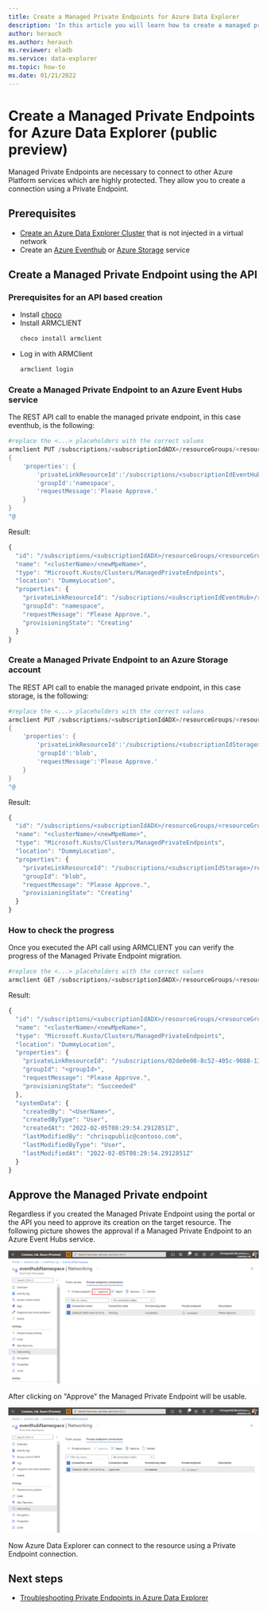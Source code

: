 ```yaml
---
title: Create a Managed Private Endpoints for Azure Data Explorer
description: 'In this article you will learn how to create a managed private endpoint for Azure Data Explorer.'
author: herauch
ms.author: herauch
ms.reviewer: eladb
ms.service: data-explorer
ms.topic: how-to
ms.date: 01/21/2022
---
```


# Create a Managed Private Endpoints for Azure Data Explorer (public preview)

Managed Private Endpoints are necessary to connect to other Azure Platform services which are highly protected. They allow you to create a connection using a Private Endpoint.

## Prerequisites

* [Create an Azure Data Explorer Cluster](create-cluster-database-portal.md) that is not injected in a virtual network
* Create an [Azure Eventhub](/azure/event-hubs/event-hubs-about) or [Azure Storage](/azure/storage/blobs/storage-blobs-overview) service


## Create a Managed Private Endpoint using the API

### Prerequisites for an API based creation

* Install [choco](https://chocolatey.org/install)
* Install ARMCLIENT
   ```powerShell
   choco install armclient
   ```
*  Log in with ARMClient
   ```powerShell
   armclient login
   ```

### Create a Managed Private Endpoint to an Azure Event Hubs service

The REST API call to enable the managed private endpoint, in this case eventhub, is the following:
```powershell
#replace the <...> placeholders with the correct values
armclient PUT /subscriptions/<subscriptionIdADX>/resourceGroups/<resourceGroupNameADX>/providers/Microsoft.Kusto/clusters/<clusterName>/managedPrivateEndpoints/<newMpeName>?api-version=2022-02-01 @"
{
    'properties': {
        'privateLinkResourceId':'/subscriptions/<subscriptionIdEventHub>/resourceGroups/<resourceGroupNameEventHub>/providers/Microsoft.EventHub/namespaces/<EventHubNamespace>',
        'groupId':'namespace',
        'requestMessage':'Please Approve.'
    }
}
"@
```

Result:
```javascript
{
  "id": "/subscriptions/<subscriptionIdADX>/resourceGroups/<resourceGroupNameADX>/providers/Microsoft.Kusto/Clusters/<clusterName>/ManagedPrivateEndpoints/<newMpeName>",
  "name": "<clusterName>/<newMpeName>",
  "type": "Microsoft.Kusto/Clusters/ManagedPrivateEndpoints",
  "location": "DummyLocation",
  "properties": {
    "privateLinkResourceId": "/subscriptions/<subscriptionIdEventHub>/resourceGroups/<resourceGroupNameEventHub>/providers/Microsoft.EventHub/namespaces/<EventHubNamespace>",
    "groupId": "namespace",
    "requestMessage": "Please Approve.",
    "provisioningState": "Creating"
  }
}
```


### Create a Managed Private Endpoint to an Azure Storage account

The REST API call to enable the managed private endpoint, in this case storage, is the following:
```powershell
#replace the <...> placeholders with the correct values
armclient PUT /subscriptions/<subscriptionIdADX>/resourceGroups/<resourceGroupNameADX>/providers/Microsoft.Kusto/clusters/<clusterName>/managedPrivateEndpoints/<newMpeName>?api-version=2022-02-01 @"
{
    'properties': {
        'privateLinkResourceId':'/subscriptions/<subscriptionIdStorage>/resourceGroups/<resourceGroupNameStorage>/providers/Microsoft.Storage/storageAccounts/<storageAccountName>',
        'groupId':'blob',
        'requestMessage':'Please Approve.'
    }
}
"@
```

Result:
```javascript
{
  "id": "/subscriptions/<subscriptionIdADX>/resourceGroups/<resourceGroupNameADX>/providers/Microsoft.Kusto/Clusters/<clusterName>/ManagedPrivateEndpoints/<newMpeName>",
  "name": "<clusterName>/<newMpeName>",
  "type": "Microsoft.Kusto/Clusters/ManagedPrivateEndpoints",
  "location": "DummyLocation",
  "properties": {
    "privateLinkResourceId": "/subscriptions/<subscriptionIdStorage>/resourceGroups/<resourceGroupNameStorage>/providers/Microsoft.Storage/storageAccounts/<storageAccountName>",
    "groupId": "blob",
    "requestMessage": "Please Approve.",
    "provisioningState": "Creating"
  }
}
```

### How to check the progress

Once you executed the API call using ARMCLIENT you can verify the progress of the Managed Private Endpoint migration.

```powershell
#replace the <...> placeholders with the correct values
armclient GET /subscriptions/<subscriptionIdADX>/resourceGroups/<resourceGroupNameADX>/providers/Microsoft.Kusto/clusters/<clusterName>/managedPrivateEndpoints/<newMpeName>?api-version=2022-02-01
```

Result:
```javascript
{
  "id": "/subscriptions/<subscriptionIdADX>/resourceGroups/<resourceGroupNameADX>/providers/Microsoft.Kusto/Clusters/<clusterName>/ManagedPrivateEndpoints/<newMpeName>",
  "name": "<clusterName>/<newMpeName>",
  "type": "Microsoft.Kusto/Clusters/ManagedPrivateEndpoints",
  "location": "DummyLocation",
  "properties": {
    "privateLinkResourceId": "/subscriptions/02de0e00-8c52-405c-9088-1342de78293d/resourceGroups/henning-iot/providers/Microsoft.<service>/<...>/<name>",
    "groupId": "<groupId>",
    "requestMessage": "Please Approve.",
    "provisioningState": "Succeeded"
  },
  "systemData": {
    "createdBy": "<UserName>",
    "createdByType": "User",
    "createdAt": "2022-02-05T08:29:54.2912851Z",
    "lastModifiedBy": "chrisqpublic@contoso.com",
    "lastModifiedByType": "User",
    "lastModifiedAt": "2022-02-05T08:29:54.2912851Z"
  }
}
```

## Approve the Managed Private endpoint

Regardless if you created the Managed Private Endpoint using the portal or the API you need to approve its creation on the target resource. The following picture showes the approval if a Managed Private Endpoint to an Azure Event Hubs service.

![Approve the Managed Private Endpoint to on the service (i.E. EventHubs).](media/security-network-private-endpoint/pe-create-mpe-approval.png)

After clicking on "Approve" the Managed Private Endpoint will be usable.

![Approved Managed Private Endpoint.](media/security-network-private-endpoint/pe-create-mpe-approved.png)

Now Azure Data Explorer can connect to the resource using a Private Endpoint connection.

## Next steps

* [Troubleshooting Private Endpoints in Azure Data Explorer](security-network-private-endpoint-troubleshoot.md)
